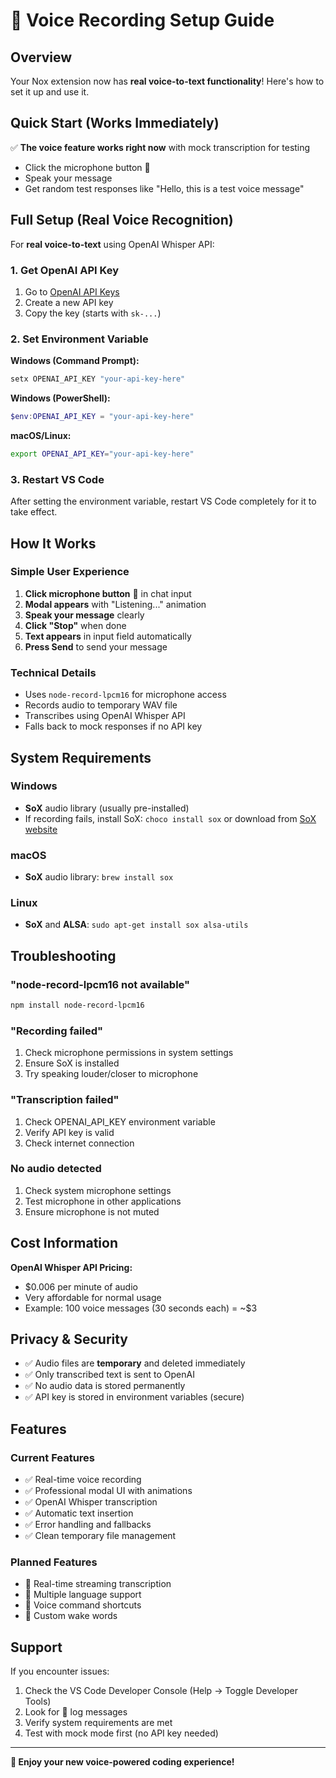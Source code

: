 # 🎤 Voice Recording Setup Guide

## Overview

Your Nox extension now has **real voice-to-text functionality**! Here's how to set it up and use it.

## Quick Start (Works Immediately)

✅ **The voice feature works right now** with mock transcription for testing
- Click the microphone button 🎤
- Speak your message
- Get random test responses like "Hello, this is a test voice message"

## Full Setup (Real Voice Recognition)

For **real voice-to-text** using OpenAI Whisper API:

### 1. Get OpenAI API Key

1. Go to [OpenAI API Keys](https://platform.openai.com/api-keys)
2. Create a new API key
3. Copy the key (starts with `sk-...`)

### 2. Set Environment Variable

**Windows (Command Prompt):**
```cmd
setx OPENAI_API_KEY "your-api-key-here"
```

**Windows (PowerShell):**
```powershell
$env:OPENAI_API_KEY = "your-api-key-here"
```

**macOS/Linux:**
```bash
export OPENAI_API_KEY="your-api-key-here"
```

### 3. Restart VS Code

After setting the environment variable, restart VS Code completely for it to take effect.

## How It Works

### Simple User Experience
1. **Click microphone button** 🎤 in chat input
2. **Modal appears** with "Listening..." animation
3. **Speak your message** clearly
4. **Click "Stop"** when done
5. **Text appears** in input field automatically
6. **Press Send** to send your message

### Technical Details
- Uses `node-record-lpcm16` for microphone access
- Records audio to temporary WAV file
- Transcribes using OpenAI Whisper API
- Falls back to mock responses if no API key

## System Requirements

### Windows
- **SoX** audio library (usually pre-installed)
- If recording fails, install SoX: `choco install sox` or download from [SoX website](http://sox.sourceforge.net/)

### macOS
- **SoX** audio library: `brew install sox`

### Linux
- **SoX** and **ALSA**: `sudo apt-get install sox alsa-utils`

## Troubleshooting

### "node-record-lpcm16 not available"
```bash
npm install node-record-lpcm16
```

### "Recording failed"
1. Check microphone permissions in system settings
2. Ensure SoX is installed
3. Try speaking louder/closer to microphone

### "Transcription failed"
1. Check OPENAI_API_KEY environment variable
2. Verify API key is valid
3. Check internet connection

### No audio detected
1. Check system microphone settings
2. Test microphone in other applications
3. Ensure microphone is not muted

## Cost Information

**OpenAI Whisper API Pricing:**
- $0.006 per minute of audio
- Very affordable for normal usage
- Example: 100 voice messages (30 seconds each) = ~$3

## Privacy & Security

- ✅ Audio files are **temporary** and deleted immediately
- ✅ Only transcribed text is sent to OpenAI
- ✅ No audio data is stored permanently
- ✅ API key is stored in environment variables (secure)

## Features

### Current Features
- ✅ Real-time voice recording
- ✅ Professional modal UI with animations
- ✅ OpenAI Whisper transcription
- ✅ Automatic text insertion
- ✅ Error handling and fallbacks
- ✅ Clean temporary file management

### Planned Features
- 🔄 Real-time streaming transcription
- 🔄 Multiple language support
- 🔄 Voice command shortcuts
- 🔄 Custom wake words

## Support

If you encounter issues:
1. Check the VS Code Developer Console (Help → Toggle Developer Tools)
2. Look for 🎤 log messages
3. Verify system requirements are met
4. Test with mock mode first (no API key needed)

---

**🎉 Enjoy your new voice-powered coding experience!**
